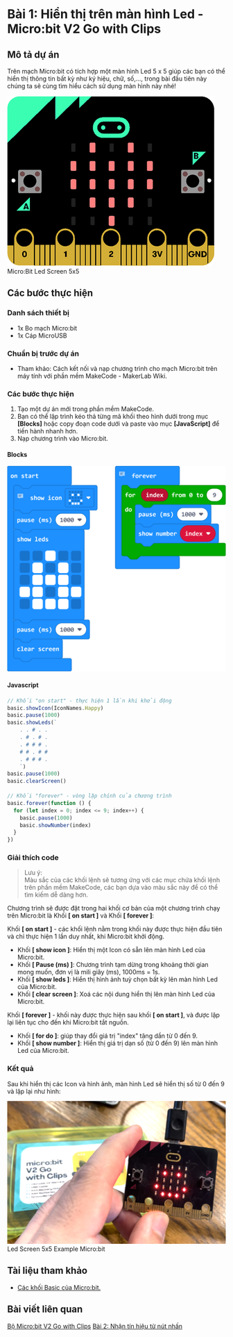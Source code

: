 # Bài 1: Hiển thị trên màn hình Led - Micro:bit V2 Go with Clips

## Mô tả dự án

Trên mạch Micro:bit có tích hợp một màn hình Led 5 x 5 giúp các bạn có thể hiển thị thông tin bất kỳ như ký hiệu, chữ, số,..., trong bài đầu tiên này chúng ta sẽ cùng tìm hiểu cách sử dụng màn hình này nhé!

![](/ex/less01/image/01_Cover.png)  
Micro:Bit Led Screen 5x5

## Các bước thực hiện

### Danh sách thiết bị

- 1x Bo mạch Micro:bit
- 1x Cáp MicroUSB

### Chuẩn bị trước dự án

- Tham khảo: Cách kết nối và nạp chương trình cho mạch Micro:bit trên máy tính với phần mềm MakeCode - MakerLab Wiki.

### Các bước thực hiện

1. Tạo một dự án mới trong phần mềm MakeCode.
1. Bạn có thể lập trình kéo thả từng mã khối theo hình dưới trong mục **[Blocks]** hoặc copy đoạn code dưới và paste vào mục **[JavaScript]** để tiến hành nhanh hơn.
1. Nạp chương trình vào Micro:bit.

#### Blocks

![](/ex/less01/image/02_1050px-Microbit_V2_Go_Bai_1.png)  

#### Javascript

```js
// Khối "on start" - thực hiện 1 lần khi khởi động
basic.showIcon(IconNames.Happy)
basic.pause(1000)
basic.showLeds(`
    . . # . .
    . # . # .
    . # # # .
    # # . # #
    . # # # .
    `)
basic.pause(1000)
basic.clearScreen()

// Khối "forever" - vòng lặp chính của chương trình
basic.forever(function () {
  for (let index = 0; index <= 9; index++) {
    basic.pause(1000)
    basic.showNumber(index)
  }
})
```

### Giải thích code
>
> Lưu ý:  
> Màu sắc của các khối lệnh sẽ tương ứng với các mục chứa khối lệnh trên phần mềm MakeCode, các bạn dựa vào màu sắc này để có thể tìm kiếm dễ dàng hơn.

Chương trình sẽ được đặt trong hai khối cơ bản của một chương trình chạy trên Micro:bit là Khối **[ on start ]** và Khối **[ forever ]**:  

Khối **[ on start ]** - các khối lệnh nằm trong khối này được thực hiện đầu tiên và chỉ thực hiện 1 lần duy nhất, khi Micro:bit khởi động.  

- Khối **[ show icon ]**: Hiển thị một Icon có sẵn lên màn hình Led của Micro:bit.
- Khối **[ Pause (ms) ]**: Chương trình tạm dừng trong khoảng thời gian mong muốn, đơn vị là mili giây (ms), 1000ms = 1s.
- Khối **[ show leds ]**: Hiển thị hình ảnh tuỳ chọn bất kỳ lên màn hình Led của Micro:bit.
- Khối **[ clear screen ]**: Xoá các nội dung hiển thị lên màn hình Led của Micro:bit.  

Khối **[ forever ]** - khối này được thực hiện sau khối **[ on start ]**, và được lặp lại liên tục cho đến khi Micro:bit tắt nguồn.

- Khối **[ for do ]**: giúp thay đổi giá trị "index" tăng dần từ 0 đến 9.
- Khối **[ show number ]**: Hiển thị giá trị dạn số (từ 0 đến 9) lên màn hình Led của Micro:bit.

### Kết quả

Sau khi hiển thị các Icon và hình ảnh, màn hình Led sẽ hiển thị số từ 0 đến 9 và lặp lại như hình:

![](/ex/less01/image/03_1050px-Screenshot_2023-07-26_at_16.39.50.png)  
Led Screen 5x5 Example Micro:bit

## Tài liệu tham khảo

- [Các khối Basic của Micro:bit.](https://makecode.microbit.org/reference/basic)

## Bài viết liên quan

[Bộ Micro:bit V2 Go with Clips](/README.md)
[Bài 2: Nhận tín hiệu từ nút nhấn](/ex/less02/README.md)
